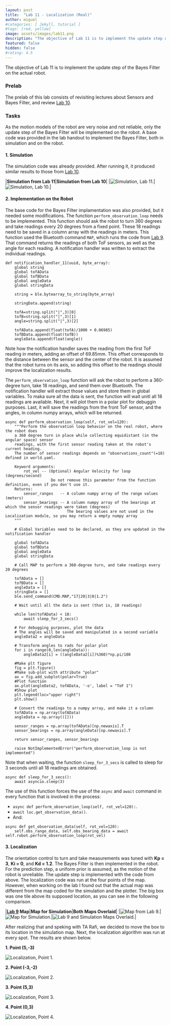 ```yaml
---
layout: post
title:  "Lab 11 - Localization (Real)"
author: miguel
#categories: [ Jekyll, tutorial ]
#tags: [red, yellow]
image: assets/images/lab11.png
description: "The objective of Lab 11 is to implement the update step of the Bayes Filter on the actual robot."
featured: false
hidden: false
#rating: 4.5
---
```

The objective of Lab 11 is to implement the update step of the Bayes Filter on the actual robot.

### Prelab

The prelab of this lab consists of revisiting lectures about Sensors and Bayes Filter, and review <a href="https://miguelalvarezd.github.io/FastRobots/lab-10/" target="_blank">Lab 10</a>.

### Tasks

As the motion models of the robot are very noise and not reliable, only the update step of the Bayes Filter will be implemented on the robot. A base code was provided in the lab handout to implement the Bayes Filter, both in simulation and on the robot.

#### 1. Simulation

The simulation code was already provided. After running it, it produced similar results to those from <a href="https://miguelalvarezd.github.io/FastRobots/lab-10/" target="_blank">Lab 10</a>.

|**Simulation from Lab 11**|**Simulation from Lab 10**|
|<img class= "img_post" src="{{ site.baseurl }}/assets/images/lab11/sim.png" alt="Simulation, Lab 11.">|<img class= "img_post" src="{{ site.baseurl }}/assets/images/lab11/run3.png" alt="Simulation, Lab 10.">|


#### 2. Implementation on the Robot

The base code for the Bayes Filter implamentation was also provided, but it needed some modifications. The function `perform_observation_loop` needs to be implemented. This function should ask the robot to turn 360 degrees and take readings every 20 degrees from a fixed point. These 18 readings need to be saved in a column array with the readings in meters. This function used the Bluetooth command `MAP`, which runs the code from <a href="https://miguelalvarezd.github.io/FastRobots/lab-9/" target="_blank">Lab 9</a>. That command returns the readings of both ToF sensors, as well as the angle for each reading. A notification handler was written to extract the individual readings.

```
def notification_handler_11(uuid, byte_array):
    global string
    global tofAData
    global tofBData
    global angleData
    global stringData
    
    string = ble.bytearray_to_string(byte_array)

    stringData.append(string)

    tofA=string.split("|",3)[0]
    tofB=string.split("|",3)[1]
    angle=string.split("|",3)[2]

    tofAData.append(float(tofA)/1000 + 0.06985)
    tofBData.append(float(tofB))
    angleData.append(float(angle))
```

Note how the notification handler saves the reading from the first ToF reading in meters, adding an offset of 69.85mm. This offset corresponds to the distance between the sensor and the center of the robot. It is assumed that the robot turns on its axis, so adding this offset to the readings should improve the localization results.

The `perform_observation_loop` function will ask the robot to perform a 360-degree turn, take 18 readings, and send them over Bluetooth. The notification handler will extract those values and store them in global variables. To maka sure all the data is sent, the function will wait unitl all 18 readings are available. Next, it will plot them in a polar plot for debuggin purposes. Last, it will save the readings from the front ToF sensor, and the angles, in column numpy arrays, which will be returned.

```
async def perform_observation_loop(self, rot_vel=120):
    """Perform the observation loop behavior on the real robot, where the robot does  
    a 360 degree turn in place while collecting equidistant (in the angular space) sensor
    readings, with the first sensor reading taken at the robot's current heading. 
    The number of sensor readings depends on "observations_count"(=18) defined in world.yaml.

    Keyword arguments:
        rot_vel -- (Optional) Angular Velocity for loop (degrees/second)
                    Do not remove this parameter from the function definition, even if you don't use it.
    Returns:
        sensor_ranges   -- A column numpy array of the range values (meters)
        sensor_bearings -- A column numpy array of the bearings at which the sensor readings were taken (degrees)
                           The bearing values are not used in the Localization module, so you may return a empty numpy array
    """

    # Global Variables need to be declared, as they are updated in the notification handler

    global tofAData
    global tofBData
    global angleData
    global stringData

    # Call MAP to perform a 360-degree turn, and take readings every 20 degrees

    tofAData = []
    tofBData = []
    angleData = []
    stringData = []
    ble.send_command(CMD.MAP,"17|20|3|0|1.2")

    # Wait until all the data is sent (that is, 18 readings)

    while len(tofAData) < 18:
        await sleep_for_3_secs()

    # For debugging purposes, plot the data
    # The angles will be saved and manipulated in a second variable
    angleData2 = angleData

    # Transform angles to rads for polar plot
    for i in range(0,len(angleData)):
        angleData2[i] = ((angleData2[i])%360)*np.pi/180
        
    #Make plt figure
    fig = plt.figure()
    #Make sub-plot with attribute "polar"
    ax = fig.add_subplot(polar=True)
    #Plot function
    ax.plot(angleData2, tofAData, '-o', label = "ToF 1")
    #Show plot
    plt.legend(loc="upper right")
    plt.show()

    # Convert the readings to a numpy array, and make it a column
    tofAData = np.array(tofAData)
    angleData = np.array(([]))

    sensor_ranges = np.array(tofAData)[np.newaxis].T
    sensor_bearings = np.array(angleData)[np.newaxis].T

    return sensor_ranges, sensor_bearings

    raise NotImplementedError("perform_observation_loop is not implemented")
```

Note that when waiting, the function `sleep_for_3_secs` is called to sleep for 3 seconds until all 18 readings are obtained.

```
async def sleep_for_3_secs():
    await asyncio.sleep(3)
```

The use of this function forces the use of the `async` and `await` command in every function that is involved in the process:

- `async def perform_observation_loop(self, rot_vel=120):`.
- `await loc.get_observation_data()`.
- And:

```
async def get_observation_data(self, rot_vel=120):
    self.obs_range_data, self.obs_bearing_data = await self.robot.perform_observation_loop(rot_vel)
```

#### 3. Localization

The orientation control to turn and take measurements was tuned with **Kp = 3**, **Ki = 0**, and **Kd = 1.2**. The Bayes Filter is then implemented in the robot. For the prediction step, a uniform prior is assumed, as the motion of the robot is unreliable. The update step is implemented with the code from above. The localization code was run at the four points of the map. However, when working on the lab I found out that the actual map was different from the map coded for the simulation and the plotter. The big box was one tile above its supposed location, as you can see in the following comparison.

|**<a href="https://miguelalvarezd.github.io/FastRobots/lab-9/" target="_blank">Lab 9</a> Map**|**Map for Simulation**|**Both Maps Overlaid**|
|<img class= "img_post" src="{{ site.baseurl }}/assets/images/lab11/real_map.png" alt="Map from Lab 9.">|<img class= "img_post" src="{{ site.baseurl }}/assets/images/lab11/sim_map.png" alt="Map for Simulation.">|<img class= "img_post" src="{{ site.baseurl }}/assets/images/lab11/overlaid_circle.png" alt="Lab 9 and Simulation Maps Overlaid.">|

After realizing that and speking with TA Rafi, we decided to move the box to its location in the simulation map. Next, the localization algorithm was run at every spot. The results are shown below.

**1. Point (5,-3)**

<img class= "img_post" src="{{ site.baseurl }}/assets/images/lab11/loc1.png" alt="Localization, Point 1.">

**2. Point (-3,-2)**

<img class= "img_post" src="{{ site.baseurl }}/assets/images/lab11/loc2.png" alt="Localization, Point 2.">

**3. Point (5,3)**

<img class= "img_post" src="{{ site.baseurl }}/assets/images/lab11/loc3.png" alt="Localization, Point 3.">

**4. Point (0,3)**

<img class= "img_post" src="{{ site.baseurl }}/assets/images/lab11/loc4.png" alt="Localization, Point 4.">
